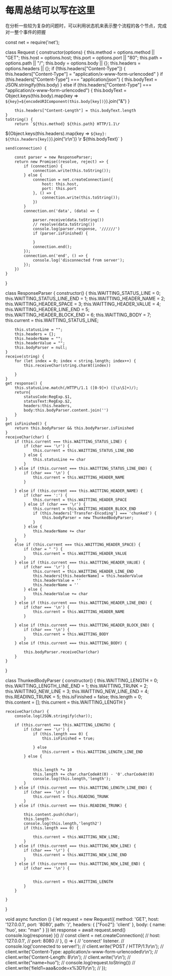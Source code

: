 # 每周总结可以写在这里

在分析一些较为复杂的问题时，可以利用状态机来表示整个流程的各个节点，完成对一整个事件的把握





const net = require('net');

class Request {
    constructor(options) {
        this.method = options.method || "GET";
        this.host = options.host;
        this.port = options.port || "80";
        this.path = options.path || "/";
        this.body = options.body || {};
        this.headers = options.headers || {};
        if (!this.headers["Content-Type"]) {
            this.headers["Content-Type"] = "application/x-www-form-urlencoded"
        }
        if (this.headers["Content-Type"] === "application/json") {
            this.bodyText = JSON.stringify(this.body)
        } else if (this.headers["Content-Type"] === "application/x-www-form-urlencoded") {
            this.bodyText = Object.keys(this.body).map(key => `${key}=${encodeURIComponent(this.body[key])}`).join("&")
        }

        this.headers["Content-Length"] = this.bodyText.length
    }
    toString() {
        return `${this.method} ${this.path} HTTP/1.1\r
${Object.keys(this.headers).map(key => `${key}: ${this.headers[key]}`).join('\r\n')}
\r
${this.bodyText}`
    }


    send(connection) {

        const parser = new ResponseParser;
        return new Promise((resolve, reject) => {
            if (connection) {
                connection.write(this.toString());
            } else {
                connection = net.createConnection({
                    host: this.host,
                    port: this.port
                }, () => {
                    connection.write(this.toString());
                })
            }
            connection.on('data', (data) => {

                parser.receive(data.toString())
                // resolve(data.toString())
                console.log(parser.response, '//////')
                if (parser.isFinished) {

                }
                connection.end();
            });
            connection.on('end', () => {
                console.log('disconnected from server');
            });
        })
    }
}



class ResponseParser {
    constructor() {
        this.WAITTING_STATUS_LINE = 0;
        this.WAITTING_STATUS_LINE_END = 1;
        this.WAITTING_HEADER_NAME = 2;
        this.WAITTING_HEADER_SPACE = 3;
        this.WAITTING_HEADER_VALUE = 4;
        this.WAITTING_HEADER_LINE_END = 5;
        this.WAITTING_HEADER_BLOCK_END = 6;
        this.WAITTING_BODY = 7;
        this.current = this.WAITTING_STATUS_LINE;


        this.statusLine = "";
        this.headers = {};
        this.headerName = "";
        this.headerValue = "";
        this.bodyParser = null;
    }
    receive(string) {
        for (let index = 0; index < string.length; index++) {
            this.receiveChar(string.charAt(index))

        }
    }
    get response() { 
        this.statusLine.match(/HTTP\/1.1 ([0-9]+) ([\s\S]+)/);
        return{
            statusCode:RegExp.$1,
            statusText:RegExp.$2,
            headers:this.headers,
            body:this.bodyParser.content.join('')
        }
    }
    get isFinished() {
        return this.bodyParser && this.bodyParser.isFinished
    }
    receiveChar(char) {
        if (this.current === this.WAITTING_STATUS_LINE) {
            if (char === '\r') {
                this.current = this.WAITTING_STATUS_LINE_END
            } else {
                this.statusLine += char
            }
        } else if (this.current === this.WAITTING_STATUS_LINE_END) {
            if (char === '\n') {
                this.current = this.WAITTING_HEADER_NAME
            }

        } else if (this.current === this.WAITTING_HEADER_NAME) {
            if (char === ':') {
                this.current = this.WAITTING_HEADER_SPACE
            } else if (char === '\r') {
                this.current = this.WAITTING_HEADER_BLOCK_END
                if (this.headers['Transfer-Encoding'] === 'chunked') {
                    this.bodyParser = new ThunkedBodyParser;
                }
            } else {
                this.headerName += char
            }
        }
        else if (this.current === this.WAITTING_HEADER_SPACE) {
            if (char = " ") {
                this.current = this.WAITTING_HEADER_VALUE
            }
        } else if (this.current === this.WAITTING_HEADER_VALUE) {
            if (char === '\r') {
                this.current = this.WAITTING_HEADER_LINE_END
                this.headers[this.headerName] = this.headerValue
                this.headerValue = ''
                this.headerName = ''
            } else {
                this.headerValue += char
            }
        } else if (this.current === this.WAITTING_HEADER_LINE_END) {
            if (char === '\n') {
                this.current = this.WAITTING_HEADER_NAME
            }

        } else if (this.current === this.WAITTING_HEADER_BLOCK_END) {
            if (char === '\n') {
                this.current = this.WAITTING_BODY
            }
        } else if (this.current === this.WAITTING_BODY) {

            this.bodyParser.receiveChar(char)
        }
    }
}

class ThunkedBodyParser {
    constructor() {
        this.WAITTING_LENGTH = 0;
        this.WAITTING_LENGTH_LINE_END = 1;
        this.WAITTING_TRUNK = 2;
        this.WAITTING_NEW_LINE = 3;
        this.WAITTING_NEW_LINE_END = 4;
        this.READING_TRUNK = 5;
        this.isFinished = false;
        this.length = 0;
        this.content = [];
        this.current = this.WAITTING_LENGTH
    }
    
    receiveChar(char) {
        console.log(JSON.stringify(char));
        
        if (this.current === this.WAITTING_LENGTH) {
            if (char === '\r') {
                if (this.length === 0) {
                    this.isFinished = true;

                } else
                    this.current = this.WAITTING_LENGTH_LINE_END
            } else {
                
                
                this.length *= 10
                this.length += char.charCodeAt(0) - '0'.charCodeAt(0)
                console.log(this.length,'length');
            }
        } else if (this.current === this.WAITTING_LENGTH_LINE_END) {
            if (char === '\n') {
                this.current = this.READING_TRUNK
            }
        } else if (this.current === this.READING_TRUNK) {

            this.content.push(char);
            this.length--
            console.log(this.length,'length2')
            if (this.length === 0) {

                this.current = this.WAITTING_NEW_LINE;
            }
        } else if (this.current === this.WAITTING_NEW_LINE) {
            if (char === '\r') {
                this.current = this.WAITTING_NEW_LINE_END
            }
        } else if (this.current === this.WAITTING_NEW_LINE_END) {
            if (char === '\n') {


                this.current = this.WAITTING_LENGTH
            }
        }

    }
}


void async function () {
    let request = new Request({
        method: 'GET',
        host: '127.0.0.1',
        port: '8080',
        path: '/',
        headers: {
            ["Foo2"]: 'client'
        },
        body: {
            name: 'huo',
            sex: "man"
        }
    })
    let response = await request.send()
    console.log(response)
}()
// const client = net.createConnection({
//     host: '127.0.0.1',
//     port: 8080
// }, () => {
    // 'connect' listener.
    // console.log('connected to server!');
    // client.write('POST / HTTP/1.1\r\n');
    // client.write('Content-Type: application/x-www-form-urlencoded\r\n');
    // client.write('Content-Length: 8\r\n');
    // client.write('\r\n');
    // client.write("name=huo");
//     console.log(request.toString())
    // client.write('field1=aaa&code=x%3D1\r\n');
// });


